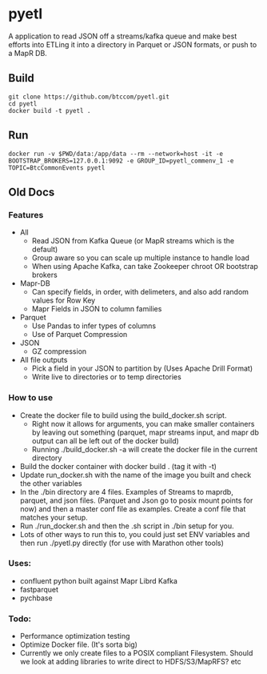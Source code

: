 # pyetl
A application to read JSON off a streams/kafka queue and make best efforts into ETLing it into a directory in Parquet or JSON formats, or push to a MapR DB. 

## Build
```
git clone https://github.com/btccom/pyetl.git
cd pyetl
docker build -t pyetl .
```

## Run

```
docker run -v $PWD/data:/app/data --rm --network=host -it -e BOOTSTRAP_BROKERS=127.0.0.1:9092 -e GROUP_ID=pyetl_commenv_1 -e TOPIC=BtcCommonEvents pyetl
```

## Old Docs

### Features
- All
  - Read JSON from Kafka Queue (or MapR streams which is the default)
  - Group aware so you can scale up multiple instance to handle load
  - When using Apache Kafka, can take Zookeeper chroot OR bootstrap brokers
- Mapr-DB
  - Can specify fields, in order, with delimeters, and also add random values for Row Key
  - Mapr Fields in JSON to column families 
- Parquet
  - Use Pandas to infer types of columns
  - Use of Parquet Compression
- JSON
  - GZ compression
- All file outputs
  - Pick a field in your JSON to partition by (Uses Apache Drill Format)
  - Write live to directories or to temp directories

### How to use
- Create the docker file to build using the build_docker.sh script.
  - Right now it allows for arguments, you can make smaller containers by leaving out something (parquet, mapr streams input, and mapr db output can all be left out of the docker build)
  - Running ./build_docker.sh -a will create the docker file in the current directory
- Build the docker container with docker build . (tag it with -t)
- Update run_docker.sh with the name of the image you built and check the other variables
- In the ./bin directory are 4 files. Examples of Streams to maprdb, parquet, and json files. (Parquet and Json go to posix mount points for now) and then a master conf file as examples. Create a conf file that matches your setup. 
- Run ./run_docker.sh and then the .sh script in ./bin setup for you. 
- Lots of other ways to run this to, you could just set ENV variables and then run ./pyetl.py directly (for use with Marathon other tools)

### Uses:
- confluent python built against Mapr Librd Kafka
- fastparquet
- pychbase

### Todo:
- Performance optimization testing
- Optimize Docker file. (It's sorta big)
- Currently we only create files to a POSIX compliant Filesystem. Should we look at adding libraries to write direct to HDFS/S3/MapRFS? etc 

